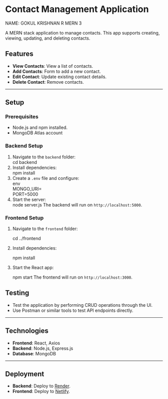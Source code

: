 ﻿# Contact Management Application
  NAME: GOKUL KRISHNAN R 
  MERN 3

A MERN stack application to manage contacts. This app supports creating, viewing, updating, and deleting contacts.

## Features

- **View Contacts**: View a list of contacts.
- **Add Contacts**: Form to add a new contact.
- **Edit Contact**: Update existing contact details.
- **Delete Contact**: Remove contacts.

---

## Setup

### Prerequisites

- Node.js and npm installed.
- MongoDB Atlas account

### Backend Setup

1. Navigate to the `backend` folder:  
   cd backend
2. Install dependencies:  
   npm install
3. Create a `.env` file and configure:  
    env  
   MONGO_URI=<Your MongoDB Connection String>  
   PORT=5000
4. Start the server:  
    node server.js
   The backend will run on `http://localhost:5000`.

### Frontend Setup

1. Navigate to the `frontend` folder:

   cd ../frontend

2. Install dependencies:

    npm install
3. Start the React app:

   npm start
   The frontend will run on `http://localhost:3000`.

## Testing

- Test the application by performing CRUD operations through the UI.
- Use Postman or similar tools to test API endpoints directly.

---

## Technologies

- **Frontend**: React, Axios
- **Backend**: Node.js, Express.js
- **Database**: MongoDB

---

## Deployment

- **Backend**: Deploy to [Render](https://render.com/).
- **Frontend**: Deploy to [Netlify](https://www.netlify.com/).
